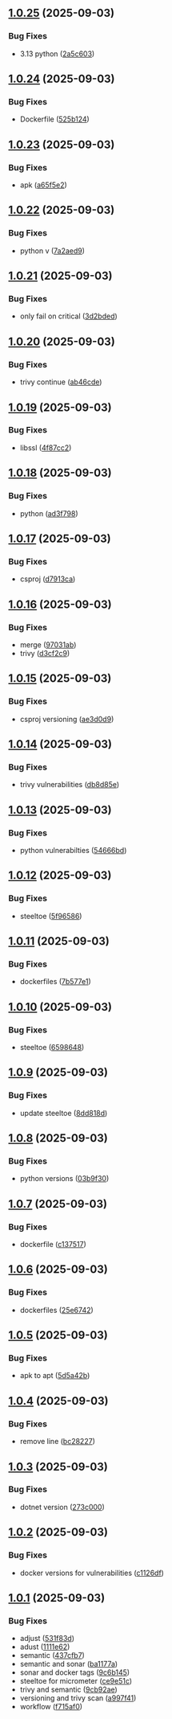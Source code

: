 ## [1.0.25](https://github.com/joshskkim/realtime-recommendation-engine/compare/v1.0.24...v1.0.25) (2025-09-03)


### Bug Fixes

* 3.13 python ([2a5c603](https://github.com/joshskkim/realtime-recommendation-engine/commit/2a5c603604cc28e553a444bd7286da17e730bfeb))

## [1.0.24](https://github.com/joshskkim/realtime-recommendation-engine/compare/v1.0.23...v1.0.24) (2025-09-03)


### Bug Fixes

* Dockerfile ([525b124](https://github.com/joshskkim/realtime-recommendation-engine/commit/525b124afa02e201632785dca93975c9f5b88708))

## [1.0.23](https://github.com/joshskkim/realtime-recommendation-engine/compare/v1.0.22...v1.0.23) (2025-09-03)


### Bug Fixes

* apk ([a65f5e2](https://github.com/joshskkim/realtime-recommendation-engine/commit/a65f5e21966d7e631cc5c92fc2b59c702b537f2e))

## [1.0.22](https://github.com/joshskkim/realtime-recommendation-engine/compare/v1.0.21...v1.0.22) (2025-09-03)


### Bug Fixes

* python v ([7a2aed9](https://github.com/joshskkim/realtime-recommendation-engine/commit/7a2aed961332b6f26c3beaaba3583900ea994c00))

## [1.0.21](https://github.com/joshskkim/realtime-recommendation-engine/compare/v1.0.20...v1.0.21) (2025-09-03)


### Bug Fixes

* only fail on critical ([3d2bded](https://github.com/joshskkim/realtime-recommendation-engine/commit/3d2bdedf7094ddc1bec9e55e101dc6780f7598f3))

## [1.0.20](https://github.com/joshskkim/realtime-recommendation-engine/compare/v1.0.19...v1.0.20) (2025-09-03)


### Bug Fixes

* trivy continue ([ab46cde](https://github.com/joshskkim/realtime-recommendation-engine/commit/ab46cdedd44e7454d804153250afc1a9f332fb70))

## [1.0.19](https://github.com/joshskkim/realtime-recommendation-engine/compare/v1.0.18...v1.0.19) (2025-09-03)


### Bug Fixes

* libssl ([4f87cc2](https://github.com/joshskkim/realtime-recommendation-engine/commit/4f87cc208dfb0e208e10a4307238568bf99b9670))

## [1.0.18](https://github.com/joshskkim/realtime-recommendation-engine/compare/v1.0.17...v1.0.18) (2025-09-03)


### Bug Fixes

* python ([ad3f798](https://github.com/joshskkim/realtime-recommendation-engine/commit/ad3f79845501fbfc7c69766aac84c964875e97fb))

## [1.0.17](https://github.com/joshskkim/realtime-recommendation-engine/compare/v1.0.16...v1.0.17) (2025-09-03)


### Bug Fixes

* csproj ([d7913ca](https://github.com/joshskkim/realtime-recommendation-engine/commit/d7913ca3a4ee22ecd02dd1328532e1ceda8192cf))

## [1.0.16](https://github.com/joshskkim/realtime-recommendation-engine/compare/v1.0.15...v1.0.16) (2025-09-03)


### Bug Fixes

* merge ([97031ab](https://github.com/joshskkim/realtime-recommendation-engine/commit/97031abba36b657bf351b603c87c42542dafcca5))
* trivy ([d3cf2c9](https://github.com/joshskkim/realtime-recommendation-engine/commit/d3cf2c99ac563208907b55d6050bbe1c1b80a705))

## [1.0.15](https://github.com/joshskkim/realtime-recommendation-engine/compare/v1.0.14...v1.0.15) (2025-09-03)


### Bug Fixes

* csproj versioning ([ae3d0d9](https://github.com/joshskkim/realtime-recommendation-engine/commit/ae3d0d9e99ffcf5b4369004f606e9ba98ced3731))

## [1.0.14](https://github.com/joshskkim/realtime-recommendation-engine/compare/v1.0.13...v1.0.14) (2025-09-03)


### Bug Fixes

* trivy vulnerabilities ([db8d85e](https://github.com/joshskkim/realtime-recommendation-engine/commit/db8d85e1ff8bae8c0e40b68edf86a06be3ec0d7e))

## [1.0.13](https://github.com/joshskkim/realtime-recommendation-engine/compare/v1.0.12...v1.0.13) (2025-09-03)


### Bug Fixes

* python vulnerabilties ([54666bd](https://github.com/joshskkim/realtime-recommendation-engine/commit/54666bd1e42397b5c482831f72a48651c4cad167))

## [1.0.12](https://github.com/joshskkim/realtime-recommendation-engine/compare/v1.0.11...v1.0.12) (2025-09-03)


### Bug Fixes

* steeltoe ([5f96586](https://github.com/joshskkim/realtime-recommendation-engine/commit/5f965865c703f551d000267e3c72b665861b8e42))

## [1.0.11](https://github.com/joshskkim/realtime-recommendation-engine/compare/v1.0.10...v1.0.11) (2025-09-03)


### Bug Fixes

* dockerfiles ([7b577e1](https://github.com/joshskkim/realtime-recommendation-engine/commit/7b577e16b6791f07012c0a908c95cac6822e438f))

## [1.0.10](https://github.com/joshskkim/realtime-recommendation-engine/compare/v1.0.9...v1.0.10) (2025-09-03)


### Bug Fixes

* steeltoe ([6598648](https://github.com/joshskkim/realtime-recommendation-engine/commit/659864845d93c85017075152d47a0658419cfdec))

## [1.0.9](https://github.com/joshskkim/realtime-recommendation-engine/compare/v1.0.8...v1.0.9) (2025-09-03)


### Bug Fixes

* update steeltoe ([8dd818d](https://github.com/joshskkim/realtime-recommendation-engine/commit/8dd818d88bf1ffc59c6d81a266257fb1d3654f41))

## [1.0.8](https://github.com/joshskkim/realtime-recommendation-engine/compare/v1.0.7...v1.0.8) (2025-09-03)


### Bug Fixes

* python versions ([03b9f30](https://github.com/joshskkim/realtime-recommendation-engine/commit/03b9f30d302abd8ec2c8ee05c9a25613230b0016))

## [1.0.7](https://github.com/joshskkim/realtime-recommendation-engine/compare/v1.0.6...v1.0.7) (2025-09-03)


### Bug Fixes

* dockerfile ([c137517](https://github.com/joshskkim/realtime-recommendation-engine/commit/c1375176b22f638a09c3eacd2158119017c0ad96))

## [1.0.6](https://github.com/joshskkim/realtime-recommendation-engine/compare/v1.0.5...v1.0.6) (2025-09-03)


### Bug Fixes

* dockerfiles ([25e6742](https://github.com/joshskkim/realtime-recommendation-engine/commit/25e67420c2022aef78abee6abd95098897d852de))

## [1.0.5](https://github.com/joshskkim/realtime-recommendation-engine/compare/v1.0.4...v1.0.5) (2025-09-03)


### Bug Fixes

* apk to apt ([5d5a42b](https://github.com/joshskkim/realtime-recommendation-engine/commit/5d5a42b19d1c1b6c4223d62ee7e81c97d63c7f81))

## [1.0.4](https://github.com/joshskkim/realtime-recommendation-engine/compare/v1.0.3...v1.0.4) (2025-09-03)


### Bug Fixes

* remove line ([bc28227](https://github.com/joshskkim/realtime-recommendation-engine/commit/bc28227b266ea93b0a370a0072334f7aa8fb2726))

## [1.0.3](https://github.com/joshskkim/realtime-recommendation-engine/compare/v1.0.2...v1.0.3) (2025-09-03)


### Bug Fixes

* dotnet version ([273c000](https://github.com/joshskkim/realtime-recommendation-engine/commit/273c000bd74e6ac3d6215a809b2bafd8b310bb2b))

## [1.0.2](https://github.com/joshskkim/realtime-recommendation-engine/compare/v1.0.1...v1.0.2) (2025-09-03)


### Bug Fixes

* docker versions for vulnerabilities ([c1126df](https://github.com/joshskkim/realtime-recommendation-engine/commit/c1126dfa9e932a290f0c5fc894dd840de9dd4416))

## [1.0.1](https://github.com/joshskkim/realtime-recommendation-engine/compare/v1.0.0...v1.0.1) (2025-09-03)


### Bug Fixes

* adjust ([531f83d](https://github.com/joshskkim/realtime-recommendation-engine/commit/531f83d123dec4e8dd8fd8be5e3806648e3b79ad))
* adust ([1111e62](https://github.com/joshskkim/realtime-recommendation-engine/commit/1111e622172c1060d82f51a9bfa2e7fd8865a99b))
* semantic ([437cfb7](https://github.com/joshskkim/realtime-recommendation-engine/commit/437cfb79e3a7e89b57befcb526546df425ba9f40))
* semantic and sonar ([ba1177a](https://github.com/joshskkim/realtime-recommendation-engine/commit/ba1177a4c0aefe965c564c7794f288a81688c3a0))
* sonar and docker tags ([9c6b145](https://github.com/joshskkim/realtime-recommendation-engine/commit/9c6b145d47306d7bb4f46ea7f45bdaa8db05b599))
* steeltoe for micrometer ([ce9e51c](https://github.com/joshskkim/realtime-recommendation-engine/commit/ce9e51c8a3b758156fedce595f83c438cbb73c26))
* trivy and semantic ([9cb92ae](https://github.com/joshskkim/realtime-recommendation-engine/commit/9cb92ae391a678325905fb1b3eea38f164ffabae))
* versioning and trivy scan ([a997f41](https://github.com/joshskkim/realtime-recommendation-engine/commit/a997f41cf71002753a4a20ac08b91bddcf4e997d))
* workflow ([f715af0](https://github.com/joshskkim/realtime-recommendation-engine/commit/f715af0ba16f21967f9686b588c4ef5c5ecb9992))
